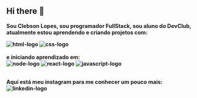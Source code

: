 ## Hi there 👋

<b>Sou Clebson Lopes, sou programador FullStack, sou aluno do DevClub, atualmente estou aprendendo e criando projetos com: <br><b> 

 <img src="https://img.shields.io/badge/HTML5-E34F26?style=for-the-badge&logo=html5&logoColor=white" alt="html-logo"/> 
 <img src="https://img.shields.io/badge/CSS-239120?&style=for-the-badge&logo=css3&logoColor=white" alt="css-logo"/>
  <br><br>
e iniciando aprendizado em: <br>
<img src="https://img.shields.io/badge/Node.js-43853D?style=for-the-badge&logo=node.js&logoColor=white" alt="node-logo"/>
<img src="https://img.shields.io/badge/react%20os-0088CC?style=for-the-badge&logo=reactos&logoColor=white" alt="react-logo"/>
<img src="https://img.shields.io/badge/JavaScript-F7DF1E?style=for-the-badge&logo=javascript&logoColor=black" alt="javascript-logo"/><br><br> 
 
Aqui está meu instagram para me conhecer um pouco mais:
<br> 
<img src="https://img.shields.io/badge/Instagram-E4405F?style=for-the-badge&logo=instagram&logoColor=white" alt="linkedin-logo"/>






